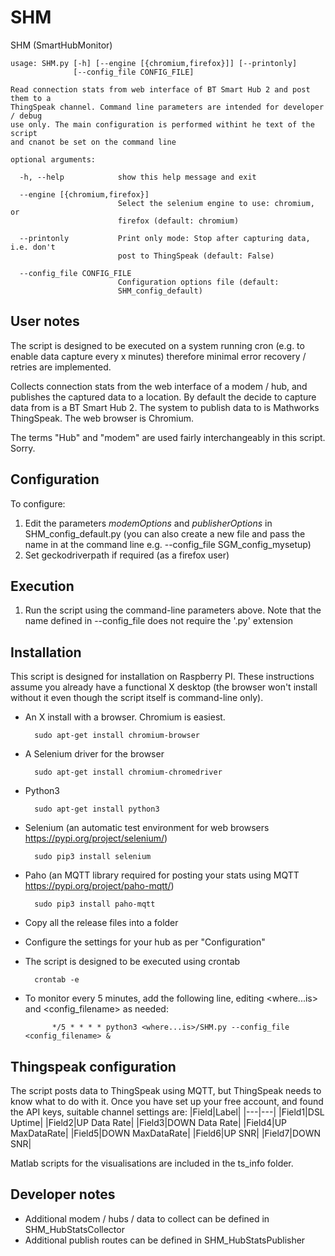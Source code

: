 # SHM
SHM (SmartHubMonitor)

	usage: SHM.py [-h] [--engine [{chromium,firefox}]] [--printonly]
	              [--config_file CONFIG_FILE]
	
	Read connection stats from web interface of BT Smart Hub 2 and post them to a
	ThingSpeak channel. Command line parameters are intended for developer / debug
	use only. The main configuration is performed withint he text of the script
	and cnanot be set on the command line
	
	optional arguments:
	
	  -h, --help            show this help message and exit
	
	  --engine [{chromium,firefox}]
	                        Select the selenium engine to use: chromium, or
	                        firefox (default: chromium)
	
	  --printonly           Print only mode: Stop after capturing data, i.e. don't
	                        post to ThingSpeak (default: False)
	
	  --config_file CONFIG_FILE
	                        Configuration options file (default:
	                        SHM_config_default)

## User notes
The script is designed to be executed on a system running cron (e.g. to enable data capture every x minutes) therefore minimal error recovery / retries are implemented.

Collects connection stats from the web interface of a modem / hub, and publishes the captured data to a location.
By default the decide to capture data from is a BT Smart Hub 2. The system to publish data to is Mathworks ThingSpeak. The web browser is Chromium.

The terms "Hub" and "modem" are used fairly interchangeably in this script. Sorry.

## Configuration
To configure:
1. Edit the parameters *modemOptions* and *publisherOptions* in SHM_config_default.py (you can also create a new file and pass the name in at the command line e.g. --config_file SGM_config_mysetup)
2. Set geckodriverpath if required (as a firefox user)

## Execution
1. Run the script using the command-line parameters above. Note that the name defined in --config_file does not require the '.py' extension

## Installation
This script is designed for installation on Raspberry PI. These instructions assume you already have a functional X desktop (the browser won't install without it even though the script itself is command-line only).
* An X install with a browser. Chromium is easiest.

		sudo apt-get install chromium-browser

* A Selenium driver for the browser

		sudo apt-get install chromium-chromedriver

* Python3

		sudo apt-get install python3

* Selenium (an automatic test environment for web browsers <https://pypi.org/project/selenium/>)

		sudo pip3 install selenium

* Paho (an MQTT library required for posting your stats using MQTT <https://pypi.org/project/paho-mqtt/>)

		sudo pip3 install paho-mqtt

* Copy all the release files into a folder
* Configure the settings for your hub as per "Configuration"
* The script is designed to be executed using crontab

		crontab -e

* To monitor every 5 minutes, add the following line, editing <where...is> and <config_filename> as needed:

			*/5 * * * * python3 <where...is>/SHM.py --config_file <config_filename> &

## Thingspeak configuration
The script posts data to ThingSpeak using MQTT, but ThingSpeak needs to know what to do with it. Once you have set up your free account, and found the API keys, suitable channel settings are:
|Field|Label|
|---|---|
|Field1|DSL Uptime|
|Field2|UP Data Rate|
|Field3|DOWN Data Rate|
|Field4|UP MaxDataRate|
|Field5|DOWN MaxDataRate|
|Field6|UP SNR|
|Field7|DOWN SNR|

Matlab scripts for the visualisations are included in the ts_info folder.

## Developer notes
* Additional modem / hubs / data to collect can be defined in SHM_HubStatsCollector
* Additional publish routes can be defined in SHM_HubStatsPublisher
